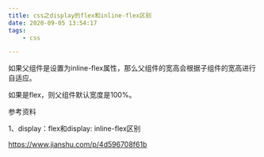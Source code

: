 ```yaml
---
title: css之display的flex和inline-flex区别
date: 2020-09-05 13:54:17
tags:
	- css

---
```




如果父组件是设置为inline-flex属性，那么父组件的宽高会根据子组件的宽高进行自适应。

如果是flex，则父组件默认宽度是100%。



参考资料

1、display：flex和display: inline-flex区别

https://www.jianshu.com/p/4d596708f61b